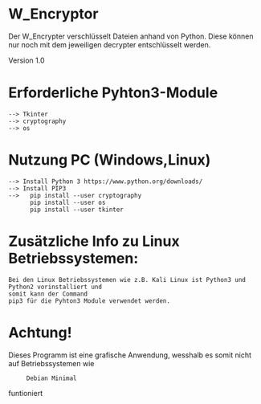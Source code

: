 # W_Encryptor
Der W_Encrypter verschlüsselt Dateien anhand von Python. Diese können nur noch mit dem jeweiligen decrypter entschlüsselt werden.

Version 1.0

# Erforderliche Pyhton3-Module
    --> Tkinter
    --> cryptography
    --> os
    
# Nutzung PC (Windows,Linux)

    --> Install Python 3 https://www.python.org/downloads/
    --> Install PIP3
    -->   pip install --user cryptography
          pip install --user os
          pip install --user tkinter 
# Zusätzliche Info zu Linux Betriebssystemen:

    Bei den Linux Betriebssystemen wie z.B. Kali Linux ist Python3 und Python2 vorinstalliert und 
    somit kann der Command
    pip3 für die Pyhton3 Module verwendet werden.
# Achtung!

Dieses Programm ist eine grafische Anwendung, wesshalb es somit nicht auf Betriebssystemen wie 
        
         Debian Minimal
funtioniert
